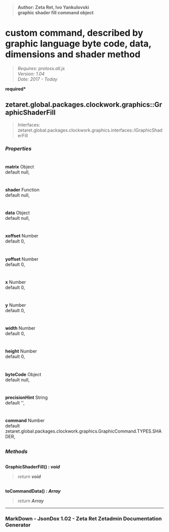> __Author: Zeta Ret, Ivo Yankulovski__  
> __graphic shader fill command object__  
# custom command, described by graphic language byte code, data, dimensions and shader method  
> *Requires: protoss.all.js*  
> *Version: 1.04*  
> *Date: 2017 - Today*  

__required*__

## zetaret.global.packages.clockwork.graphics::GraphicShaderFill  
> Interfaces: zetaret.global.packages.clockwork.graphics.interfaces::IGraphicShaderFill  

### *Properties*  

#  
__matrix__ Object  
default null,   

#  
__shader__ Function  
default null,   

#  
__data__ Object  
default null,   

#  
__xoffset__ Number  
default 0,   

#  
__yoffset__ Number  
default 0,   

#  
__x__ Number  
default 0,   

#  
__y__ Number  
default 0,   

#  
__width__ Number  
default 0,   

#  
__height__ Number  
default 0,   

#  
__byteCode__ Object  
default null,   

#  
__precisionHint__ String  
default '',   

#  
__command__ Number  
default zetaret.global.packages.clockwork.graphics.GraphicCommand.TYPES.SHADER,   


##  
### *Methods*  

##  
__GraphicShaderFill() : *void*__  
  
> *return __void__*  

##  
__toCommandData() : *Array*__  
  
> *return __Array__*  

---  
### MarkDown - JsonDox 1.02 - Zeta Ret Zetadmin Documentation Generator